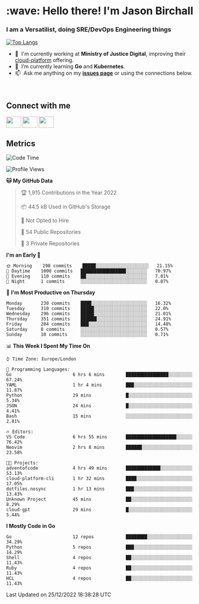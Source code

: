 <h1 align="left" id="jason-title">:wave: Hello there! I'm Jason Birchall</h1>
<h3 align="left">I am a Versatilist, doing SRE/DevOps Engineering things</h3>

[![Top Langs](https://github-readme-stats.vercel.app/api?username=jasonBirchall&show_icons=true&count_private=true&include_all_commits=true&theme=gruvbox)](https://github.com/anuraghazra/github-readme-stats)

- :office: &nbsp;I'm currently working at **Ministry of Justice Digital**, improving their [cloud-platform](https://github.com/ministryofjustice/cloud-platform) offering.
- :seedling: &nbsp;I’m currently learning **Go** and **Kubernetes**.
- :mailbox: &nbsp;Ask me anything on my **[issues page]** or using the connections below.


<br>

<h2>Connect with me</h2>
<p>
<a href="https://twitter.com/jsonBirchall" target="blank"><img align="center" src="https://cdn.jsdelivr.net/npm/simple-icons@3.0.1/icons/twitter.svg" alt="" height="30" width="40" /></a>
<a href="https://keybase.io/json0" target="blank"><img align="center" src="https://cdn.jsdelivr.net/npm/simple-icons@3.0.1/icons/keybase.svg" alt="" height="30" width="40" /></a>
<a href="https://www.reddit.com/user/kakorate" target="blank"><img align="center" src="https://cdn.jsdelivr.net/npm/simple-icons@3.0.1/icons/reddit.svg" alt="" height="30" width="40" /></a>
</p>

<h2>Metrics</h2>

<!--START_SECTION:waka-->
![Code Time](http://img.shields.io/badge/Code%20Time-888%20hrs%2033%20mins-blue)

![Profile Views](http://img.shields.io/badge/Profile%20Views-2-blue)

**🐱 My GitHub Data** 

> 🏆 1,915 Contributions in the Year 2022
 > 
> 📦 44.5 kB Used in GitHub's Storage 
 > 
> 🚫 Not Opted to Hire
 > 
> 📜 54 Public Repositories 
 > 
> 🔑 3 Private Repositories  
 > 
**I'm an Early 🐤** 

```text
🌞 Morning    298 commits    █████░░░░░░░░░░░░░░░░░░░░   21.15% 
🌆 Daytime    1000 commits   █████████████████░░░░░░░░   70.97% 
🌃 Evening    110 commits    ██░░░░░░░░░░░░░░░░░░░░░░░   7.81% 
🌙 Night      1 commits      ░░░░░░░░░░░░░░░░░░░░░░░░░   0.07%

```
📅 **I'm Most Productive on Thursday** 

```text
Monday       230 commits    ████░░░░░░░░░░░░░░░░░░░░░   16.32% 
Tuesday      310 commits    █████░░░░░░░░░░░░░░░░░░░░   22.0% 
Wednesday    296 commits    █████░░░░░░░░░░░░░░░░░░░░   21.01% 
Thursday     351 commits    ██████░░░░░░░░░░░░░░░░░░░   24.91% 
Friday       204 commits    ███░░░░░░░░░░░░░░░░░░░░░░   14.48% 
Saturday     8 commits      ░░░░░░░░░░░░░░░░░░░░░░░░░   0.57% 
Sunday       10 commits     ░░░░░░░░░░░░░░░░░░░░░░░░░   0.71%

```


📊 **This Week I Spent My Time On** 

```text
⌚︎ Time Zone: Europe/London

💬 Programming Languages: 
Go                       6 hrs 6 mins        ████████████████░░░░░░░░░   67.24% 
YAML                     1 hr 4 mins         ███░░░░░░░░░░░░░░░░░░░░░░   11.87% 
Python                   29 mins             █░░░░░░░░░░░░░░░░░░░░░░░░   5.34% 
JSON                     24 mins             █░░░░░░░░░░░░░░░░░░░░░░░░   4.41% 
Bash                     15 mins             ░░░░░░░░░░░░░░░░░░░░░░░░░   2.81%

🔥 Editors: 
VS Code                  6 hrs 55 mins       ███████████████████░░░░░░   76.42% 
Neovim                   2 hrs 8 mins        ██████░░░░░░░░░░░░░░░░░░░   23.58%

🐱‍💻 Projects: 
adventofcode             4 hrs 49 mins       █████████████░░░░░░░░░░░░   53.13% 
cloud-platform-cli       1 hr 32 mins        ████░░░░░░░░░░░░░░░░░░░░░   17.05% 
dotfiles.nosync          1 hr 13 mins        ███░░░░░░░░░░░░░░░░░░░░░░   13.43% 
Unknown Project          45 mins             ██░░░░░░░░░░░░░░░░░░░░░░░   8.29% 
cloud-gpt                29 mins             █░░░░░░░░░░░░░░░░░░░░░░░░   5.44%

```

**I Mostly Code in Go** 

```text
Go                       12 repos            ████████░░░░░░░░░░░░░░░░░   34.29% 
Python                   5 repos             ███░░░░░░░░░░░░░░░░░░░░░░   14.29% 
Shell                    4 repos             ██░░░░░░░░░░░░░░░░░░░░░░░   11.43% 
Ruby                     4 repos             ██░░░░░░░░░░░░░░░░░░░░░░░   11.43% 
HCL                      4 repos             ██░░░░░░░░░░░░░░░░░░░░░░░   11.43%

```



 Last Updated on 25/12/2022 18:38:28 UTC
<!--END_SECTION:waka-->

<!-- links -->

[issues page]: https://github.com/jasonBirchall/jasonBirchall/issues "jasonBirchall/issues"
